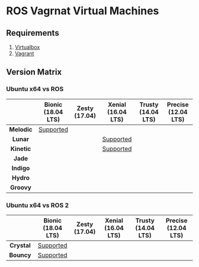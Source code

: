 ROS Vagrnat Virtual Machines
============================

## Requirements

1. [Virtualbox](https://www.virtualbox.org/wiki/Downloads)
2. [Vagrant](https://www.vagrantup.com/downloads.html)


## Version Matrix


### Ubuntu x64 vs ROS

|             | Bionic <br>(18.04 LTS) | Zesty <br>(17.04) | Xenial <br>(16.04 LTS) | Trusty <br>(14.04 LTS) | Precise <br>(12.04 LTS) |
| :---------: | :--------------------: | :----------------: | :--------------------: | :--------------------: | :---------------------: |
| **Melodic** | [Supported](./melodic-bionic/README.md) |
| **Lunar**   |  |  | [Supported](./lunar-xenial/README.md) |
| **Kinetic** |  |  | [Supported](./kinetic-xenial/README.md) |
| **Jade**    |
| **Indigo**  |
| **Hydro**   |
| **Groovy**  |

### Ubuntu x64 vs ROS 2

|             | Bionic <br>(18.04 LTS) | Zesty <br>(17.04) | Xenial <br>(16.04 LTS) | Trusty <br>(14.04 LTS) | Precise <br>(12.04 LTS) |
| :---------: | :--------------------: | :----------------: | :--------------------: | :--------------------: | :---------------------: |
| **Crystal** | [Supported](./crystal-bionic/README.md) |
| **Bouncy**  | [Supported](./bouncy-bionic/README.md) |